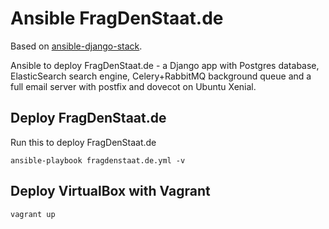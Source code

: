 # Ansible FragDenStaat.de

Based on [ansible-django-stack](https://github.com/jcalazan/ansible-django-stack).

Ansible to deploy FragDenStaat.de - a Django app with Postgres database, ElasticSearch search engine, Celery+RabbitMQ background queue and a full email server with postfix and dovecot on Ubuntu Xenial.


## Deploy FragDenStaat.de

Run this to deploy FragDenStaat.de

    ansible-playbook fragdenstaat.de.yml -v


## Deploy VirtualBox with Vagrant

    vagrant up